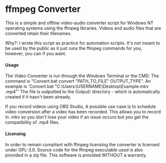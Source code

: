 <h1>ffmpeg Converter</h1>

This is a simple and offline video-audio converter script for Windows NT operating systems using the ffmpeg libraries. Videos and audio files that are converted retain their filenames.

Why?: I wrote this script as practice for automation scripts. It's not meant to be used by the public as it just runs the ffmpeg commands for you, however, you can if you want.

<h4>Usage</h4>
<p>The Video Converter is run through the Windows Terminal or the CMD.
The command is "Convert.bat convert "PATH_TO_FILE" OUTPUT_TYPE". An example is 'Convert.bat "C:\Users:\USERNAME\Desktop\Example.mkv .mp4"' The file is outputted to the Output/ directory - which is automatically created if it hasn't been already.

If you record videos using OBS Studio, A possible use case is to schedule video conversion after a video has been recorded. This allows you to record in .mkv so you don't lose your video if an issue occurs but you get the compatibility of .mp4 files.</p>

<h4>Licensing</h4>
<p>In order to remain compliant with ffmpeg licensing the converter is licensed under GPL-3.0. Source code for the ffmpeg executable used is also provided in a zip file. This software is provided WITHOUT a warranty.</p>
